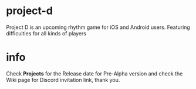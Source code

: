  # project-d
Project D is an upcoming rhythm game for iOS and Android users.
Featuring difficulties for all kinds of players
# info
Check **Projects** for the Release date for Pre-Alpha version and
check the Wiki page for Discord invitation link, thank you.
